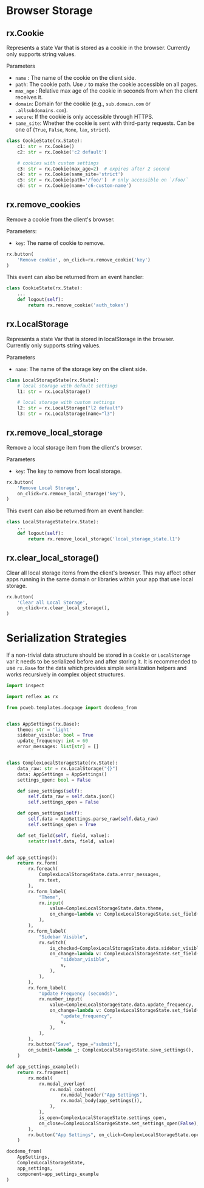 # Browser Storage

## rx.Cookie

Represents a state Var that is stored as a cookie in the browser. Currently only supports string values.

 Parameters
- `name` : The name of the cookie on the client side.
- `path`: The cookie path. Use `/` to make the cookie accessible on all pages.
- `max_age` : Relative max age of the cookie in seconds from when the client receives it.
- `domain`: Domain for the cookie (e.g., `sub.domain.com` or `.allsubdomains.com`).
- `secure`: If the cookie is only accessible through HTTPS.
- `same_site`: Whether the cookie is sent with third-party requests. Can be one of (`True`, `False`, `None`, `lax`, `strict`).

```python
class CookieState(rx.State):
    c1: str = rx.Cookie()
    c2: str = rx.Cookie('c2 default')

    # cookies with custom settings
    c3: str = rx.Cookie(max_age=2)  # expires after 2 second
    c4: str = rx.Cookie(same_site='strict')
    c5: str = rx.Cookie(path='/foo/')  # only accessible on `/foo/`
    c6: str = rx.Cookie(name='c6-custom-name')
```

## rx.remove_cookies
Remove a cookie from the client's browser.


Parameters:
- `key`: The name of cookie to remove.

```python
rx.button(
    'Remove cookie', on_click=rx.remove_cookie('key')
)
```

This event can also be returned from an event handler:

```python
class CookieState(rx.State):
    ...
    def logout(self):
        return rx.remove_cookie('auth_token')
```

## rx.LocalStorage
Represents a state Var that is stored in localStorage in the browser. Currently only supports string values.

Parameters
- `name`: The name of the storage key on the client side.

```python
class LocalStorageState(rx.State):
    # local storage with default settings
    l1: str = rx.LocalStorage()

    # local storage with custom settings
    l2: str = rx.LocalStorage("l2 default")
    l3: str = rx.LocalStorage(name="l3")
```

## rx.remove_local_storage
Remove a local storage item from the client's browser.


Parameters
- `key`: The key to remove from local storage.

```python
rx.button(
    'Remove Local Storage',
    on_click=rx.remove_local_storage('key'),
)
```

This event can also be returned from an event handler:

```python
class LocalStorageState(rx.State):
    ...
    def logout(self):
        return rx.remove_local_storage('local_storage_state.l1')
```

## rx.clear_local_storage()

Clear all local storage items from the client's browser. This may affect other
apps running in the same domain or libraries within your app that use local
storage.


```python
rx.button(
    'Clear all Local Storage',
    on_click=rx.clear_local_storage(),
)
```

# Serialization Strategies

If a non-trivial data structure should be stored in a `Cookie` or `LocalStorage` var it needs to
be serialized before and after storing it. It is recommended to use `rx.Base` for the data
which provides simple serialization helpers and works recursively in complex object structures.

```python exec
import inspect

import reflex as rx

from pcweb.templates.docpage import docdemo_from


class AppSettings(rx.Base):
    theme: str = 'light'
    sidebar_visible: bool = True
    update_frequency: int = 60
    error_messages: list[str] = []


class ComplexLocalStorageState(rx.State):
    data_raw: str = rx.LocalStorage("{}")
    data: AppSettings = AppSettings()
    settings_open: bool = False

    def save_settings(self):
        self.data_raw = self.data.json()
        self.settings_open = False

    def open_settings(self):
        self.data = AppSettings.parse_raw(self.data_raw)
        self.settings_open = True

    def set_field(self, field, value):
        setattr(self.data, field, value)


def app_settings():
    return rx.form(
        rx.foreach(
            ComplexLocalStorageState.data.error_messages,
            rx.text,
        ),
        rx.form_label(
            "Theme",
            rx.input(
                value=ComplexLocalStorageState.data.theme,
                on_change=lambda v: ComplexLocalStorageState.set_field("theme", v),
            ),
        ),
        rx.form_label(
            "Sidebar Visible",
            rx.switch(
                is_checked=ComplexLocalStorageState.data.sidebar_visible,
                on_change=lambda v: ComplexLocalStorageState.set_field(
                    "sidebar_visible",
                    v,
                ),
            ),
        ),
        rx.form_label(
            "Update Frequency (seconds)",
            rx.number_input(
                value=ComplexLocalStorageState.data.update_frequency,
                on_change=lambda v: ComplexLocalStorageState.set_field(
                    "update_frequency",
                    v,
                ),
            ),
        ),
        rx.button("Save", type_="submit"),
        on_submit=lambda _: ComplexLocalStorageState.save_settings(),
    )

def app_settings_example():
    return rx.fragment(
        rx.modal(
            rx.modal_overlay(
                rx.modal_content(
                    rx.modal_header("App Settings"),
                    rx.modal_body(app_settings()),
                ),
            ),
            is_open=ComplexLocalStorageState.settings_open,
            on_close=ComplexLocalStorageState.set_settings_open(False),
        ),
        rx.button("App Settings", on_click=ComplexLocalStorageState.open_settings),
    )
```

```python eval
docdemo_from(
    AppSettings,
    ComplexLocalStorageState,
    app_settings,
    component=app_settings_example
)
```